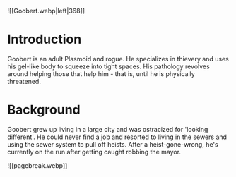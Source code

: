 ![[Goobert.webp|left|368]]


# Introduction
Goobert is an adult Plasmoid and rogue. He specializes in thievery and uses his gel-like body to squeeze into tight spaces. His pathology revolves around helping those that help him - that is, until he is physically threatened.

# Background
Goobert grew up living in a large city and was ostracized for 'looking different'. He could never find a job and resorted to living in the sewers and using the sewer system to pull off heists. After a heist-gone-wrong, he's currently on the run after getting caught robbing the mayor.

![[pagebreak.webp]]